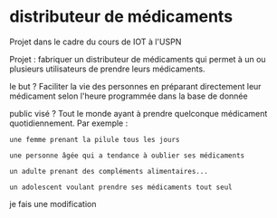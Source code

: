 # distributeur de médicaments
Projet dans le cadre du cours de IOT à l'USPN 

Projet : fabriquer un distributeur de médicaments qui permet à un ou plusieurs utilisateurs de prendre leurs médicaments.

le but ? Faciliter la vie des personnes en préparant directement leur médicament selon l'heure programmée dans la base de donnée

public visé ? Tout le monde ayant à prendre quelconque médicament quotidiennement. Par exemple :

    une femme prenant la pilule tous les jours

    une personne âgée qui a tendance à oublier ses médicaments

    un adulte prenant des compléments alimentaires...

    un adolescent voulant prendre ses médicaments tout seul
   je fais une modification